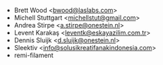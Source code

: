 - Brett Wood \<<bwood@laslabs.com>\>
- Michell Stuttgart \<<michellstut@gmail.com>\>
- Andrea Stirpe \<<a.stirpe@onestein.nl>\>
- Levent Karakaş \<<leventk@eskayazilim.com.tr>\>
- Dennis Sluijk \<<d.sluijk@onestein.nl>\>
- Sleektiv \<<info@solusikreatifanakindonesia.com>\>
- remi-filament
